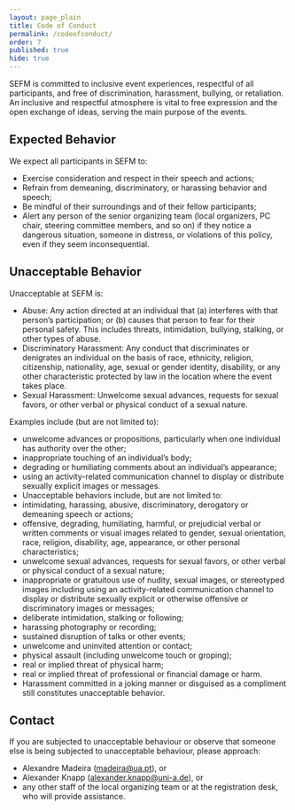 ```yaml
---
layout: page_plain
title: Code of Conduct
permalink: /codeofconduct/
order: 7
published: true
hide: true
---
```


SEFM is committed to inclusive event experiences, respectful of all participants, and free of discrimination, harassment, bullying, or retaliation. An inclusive and respectful atmosphere is vital to free expression and the open exchange of ideas, serving the main purpose of the events.

## Expected Behavior
We expect all participants in SEFM to:
* Exercise consideration and respect in their speech and actions;
* Refrain from demeaning, discriminatory, or harassing behavior and speech;
* Be mindful of their surroundings and of their fellow participants;
* Alert any person of the senior organizing team (local organizers, PC chair, steering committee members, and so on)  if they notice a dangerous situation, someone in distress, or violations of this policy, even if they seem inconsequential.

## Unacceptable Behavior
Unacceptable at SEFM is:
* Abuse: Any action directed at an individual that (a) interferes with that person’s participation; or (b) causes that person to fear for their personal safety. This includes threats, intimidation, bullying, stalking, or other types of abuse.
* Discriminatory Harassment: Any conduct that discriminates or denigrates an individual on the basis of race, ethnicity, religion, citizenship, nationality, age, sexual or gender identity, disability, or any other characteristic protected by law in the location where the event takes place.
* Sexual Harassment: Unwelcome sexual advances, requests for sexual favors, or other verbal or physical conduct of a sexual nature.

Examples include (but are not limited to):
* unwelcome advances or propositions, particularly when one individual has authority over the other;
* inappropriate touching of an individual’s body;
* degrading or humiliating comments about an individual’s appearance;
* using an activity-related communication channel to display or distribute sexually explicit images or messages.
* Unacceptable behaviors include, but are not limited to:
* intimidating, harassing, abusive, discriminatory, derogatory or demeaning speech or actions;
* offensive, degrading, humiliating, harmful, or prejudicial verbal or written comments or visual images related to gender, sexual orientation, race, religion, disability, age, appearance, or other personal characteristics;
* unwelcome sexual advances, requests for sexual favors, or other verbal or physical conduct of a sexual nature;
* inappropriate or gratuitous use of nudity, sexual images, or stereotyped images including using an activity-related communication channel to display or distribute sexually explicit or otherwise offensive or discriminatory images or messages;
* deliberate intimidation, stalking or following;
* harassing photography or recording;
* sustained disruption of talks or other events;
* unwelcome and uninvited attention or contact;
* physical assault (including unwelcome touch or groping);
* real or implied threat of physical harm;
* real or implied threat of professional or financial damage or harm.
* Harassment committed in a joking manner or disguised as a compliment still constitutes unacceptable behavior.

## Contact
If you are subjected to unacceptable behaviour or observe that someone else is being subjected to unacceptable behaviour, please approach:
* Alexandre Madeira ([madeira@ua.pt](mailto:madeira@ua.pt)), or
* Alexander Knapp ([alexander.knapp@uni-a.de](alexander.knapp@uni-a.de)), or
* any other staff of the local organizing team or at the registration desk, who will provide assistance.

